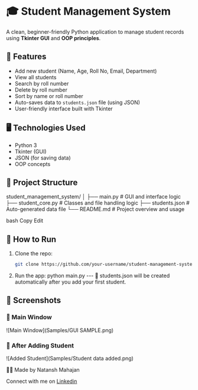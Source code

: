 # 🎓 Student Management System

A clean, beginner-friendly Python application to manage student records using **Tkinter GUI** and **OOP principles**.

## 🧠 Features

- Add new student (Name, Age, Roll No, Email, Department)
- View all students
- Search by roll number
- Delete by roll number
- Sort by name or roll number
- Auto-saves data to `students.json` file (using JSON)
- User-friendly interface built with Tkinter

## 🖥️ Technologies Used

- Python 3
- Tkinter (GUI)
- JSON (for saving data)
- OOP concepts

## 📂 Project Structure

student_management_system/
│
├── main.py # GUI and interface logic
├── student_core.py # Classes and file handling logic
├── students.json # Auto-generated data file
└── README.md # Project overview and usage

bash
Copy
Edit

## 🚀 How to Run

1. Clone the repo:
   ```bash
   git clone https://github.com/your-username/student-management-system.git
2. Run the app: python main.py --- 💾 students.json will be created automatically after you add your first student.

## 📸 Screenshots

### 🔹 Main Window
![Main Window](Samples/GUI SAMPLE.png)

### 🔹 After Adding Student
![Added Student](Samples/Student data added.png)

🧑‍💻 Made by
Natansh Mahajan

Connect with me on [Linkedin](https://www.linkedin.com/in/natansh-mahajan-287b19316/)
